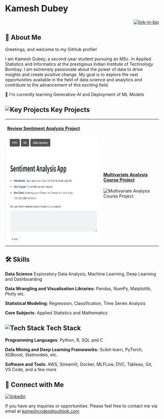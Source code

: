 # Kamesh Dubey
<div style="text-align: right;">
    <a href="https://linktr.ee/kameshdubey" target="_blank">
        <img src="![image](https://github.com/user-attachments/assets/f120f73f-add0-4333-8c7c-c504e9b02221)" alt="link-in-bio">
    </a>
</div>


## 🚀 About Me 

Greetings, and welcome to my GitHub profile!

I am Kamesh Dubey, a second-year student pursuing an MSc. in Applied Statistics and Informatics at the prestigious Indian Institute of Technology Bombay. I am extremely passionate about the power of data to drive insights and create positive change. My goal is to explore the vast opportunities available in the field of data science and analytics and contribute to the advancement of this exciting field. 

🧠 I'm currently learning Generative-AI and Deployment of ML Models


## <img src="https://github.com/user-attachments/assets/e6778f21-6052-443b-9e0f-5e8c5785bde4" alt="Key Projects" width="50" height="50"> Key Projects

<table>
  <tr>
    <td>
      <h4><a href="https://github.com/kameshcodes/reviews-sentiment-analysis-project">Review Sentiment Analysis Project</a></h4>
      <img src="https://github.com/kameshcodes/reviews-sentiment-analysis-project/blob/dev/imgs/app-snapshot-closeup.png" alt="Sentiment Analysis on IMDb Reviews" width="500px" height="350px">
    </td>
    <td>
      <h4><a href="https://github.com/kameshcodes/SI-505-Multivariate-Analysis-Course-Project">Multivariate Analysis Course Project</a></h4>
      <img src="https://github.com/kameshcodes/SI-505-Multivariate-Analysis-Course-Project/blob/master/imgs/biplot.png" alt="Multivariate Analysis Course Project" width="500px" height="350px">
    </td>
  </tr>
</table>



## 🛠 Skills
**Data Science** Exploratory Data Analysis, Machine Learning, Deep Learning and Dashboarding

**Data Wrangling and Visualisation Libraries:** Pandas, NumPy, Matplotlib, Plotly etc.

**Statistical Modeling:** Regression, Classification, Time Series Analysis

**Core Subjects**: Applied Statistics and Mathematics

## <img src="https://github.com/user-attachments/assets/e3d579c7-ec74-4671-a7f9-e0fb250c9566" alt="Tech Stack" width="50" height="50"> Tech Stack

**Programming Languages**: Python, R, SQL and C

**Data Mining and Deep Learning Frameworks:** Scikit-learn, PyTorch, XGBoost, Statmodels, etc.

**Software and Tools**: AWS, Streamlit, Docker, MLFLow, DVC, Tableau, Git, VS Code, and a few more



## 🔗 Connect with Me
[![linkedin](https://img.shields.io/badge/linkedin-0A66C2?style=for-the-badge&logo=linkedin&logoColor=white)](https://www.linkedin.com/in/kameshcodes/)


If you have any inquiries or opportunities. Please feel free to contact me via email at kameshcodes@outlook.com 







